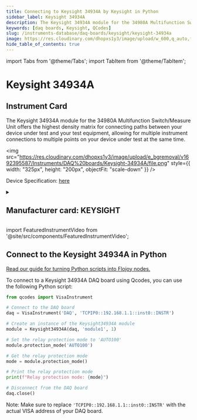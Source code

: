 ```yaml
---
title: Connecting to Keysight 34934A by Keysight in Python
sidebar_label: Keysight 34934A
description: The Keysight 34934A module for the 34980A Multifunction Switch/Measure Unit offers the highest density matrix for connecting paths between your device under test and your test equipment, allowing for multiple instrument connections to multiple points on your device under test at the same time.
keywords: [daq boards, Keysight, QCodes]
slug: /instruments-database/daq-boards/keysight/keysight-34934a
image: https://res.cloudinary.com/dhopxs1y3/image/upload/w_600,q_auto,f_auto/e_bgremoval/v1692395587/Instruments/DAQ%20boards/Keysight-34934A/file.jpg
hide_table_of_contents: true
---
```


import Tabs from '@theme/Tabs';
import TabItem from '@theme/TabItem';

# Keysight 34934A

## Instrument Card

<div className="flex">

<div>

The Keysight 34934A module for the 34980A Multifunction Switch/Measure Unit offers the highest density matrix for connecting paths between your device under test and your test equipment, allowing for multiple instrument connections to multiple points on your device under test at the same time.

</div>

<img src="https://res.cloudinary.com/dhopxs1y3/image/upload/e_bgremoval/v1692395587/Instruments/DAQ%20boards/Keysight-34934A/file.png" style={{ width: "325px", height: "200px", objectFit: "scale-down" }} />

</div>

<div className="flex text-center">

<p>Device Specification: <a target="\_blank" href="https://www.keysight.com/us/en/assets/7018-01247/data-sheets/5989-1437.pdf">here</a></p>

</div>

<details style={{ marginTop: "15px"}}>
<summary><h2>Manufacturer card: KEYSIGHT</h2></summary>

<img src="https://res.cloudinary.com/dhopxs1y3/image/upload/v1692125973/Instruments/Vendor%20Logos/Keysight.png" style={{ width: "100%", height: "170px",objectFit: "scale-down" }} />

Keysight Technologies, or Keysight, is an American company that manufactures electronics test and measurement equipment and software.

<ul>
  <li>Headquarters: USA</li>
  <li>Yearly Revenue (millions, USD): 5420.0</li>
  <li>Vendor Website: <a href="https://www.keysight.com/us/en/home.html">here</a></li>
</ul>
</details>

import FeaturedInstrumentVideo from '@site/src/components/FeaturedInstrumentVideo';

<FeaturedInstrumentVideo category='DAQ_BOARDS' manufacturer='KEYSIGHT'></FeaturedInstrumentVideo>


## Connect to the Keysight 34934A in Python

[Read our guide for turning Python scripts into Flojoy nodes.](https://docs.flojoy.ai/custom-nodes/creating-custom-node/)
<Tabs>

<TabItem value="Flojoy" label="Flojoy" className="flojoy-instrument-tabs">

<NodeCardCollection category='DAQ_BOARDS' manufacturer='KEYSIGHT'></NodeCardCollection>

</TabItem>
<TabItem value="QCodes" label="QCodes">

To connect to a Keysight 34934A DAQ board using Qcodes, you can use the following Python script:

```python
from qcodes import VisaInstrument

# Connect to the DAQ board
daq = VisaInstrument('DAQ', 'TCPIP0::192.168.1.1::inst0::INSTR')

# Create an instance of the Keysight34934A module
module = Keysight34934A(daq, 'module1', 1)

# Set the relay protection mode to 'AUTO100'
module.protection_mode('AUTO100')

# Get the relay protection mode
mode = module.protection_mode()

# Print the relay protection mode
print(f"Relay protection mode: {mode}")

# Disconnect from the DAQ board
daq.close()
```

Note: Make sure to replace `'TCPIP0::192.168.1.1::inst0::INSTR'` with the actual VISA address of your DAQ board.

</TabItem>
</Tabs>